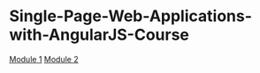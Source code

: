 # Single-Page-Web-Applications-with-AngularJS-Course
[Module 1](https://jmanrod.github.io/Single-Page-Web-Applications-with-AngularJS-Course/module1-solution/)
[Module 2](https://jmanrod.github.io/Single-Page-Web-Applications-with-AngularJS-Course/module2-solution/)
